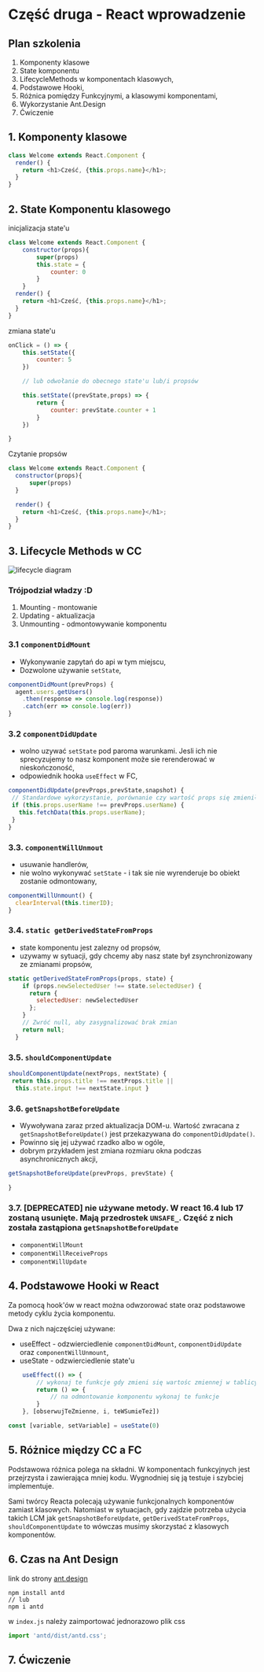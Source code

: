 # Część druga - React wprowadzenie

## Plan szkolenia
1. Komponenty klasowe
2. State komponentu
3. LifecycleMethods w komponentach klasowych,
4. Podstawowe Hooki,
5. Różnica pomiędzy 
Funkcyjnymi, a klasowymi komponentami,
6. Wykorzystanie Ant.Design
7. Ćwiczenie

## 1. Komponenty klasowe

```JavaScript
class Welcome extends React.Component {
  render() {
    return <h1>Cześć, {this.props.name}</h1>;
  }
}
```

## 2. State Komponentu klasowego
inicjalizacja state'u
```JavaScript
class Welcome extends React.Component {
    constructor(props){
        super(props)
        this.state = {
            counter: 0
        }
    }
  render() {
    return <h1>Cześć, {this.props.name}</h1>;
  }
}
```

zmiana state'u
```JavaScript
onClick = () => {
    this.setState({
        counter: 5
    })

    // lub odwołanie do obecnego state'u lub/i propsów

    this.setState((prevState,props) => {
        return {
            counter: prevState.counter + 1
        }
    })

}
```

Czytanie propsów
```JavaScript
class Welcome extends React.Component {
  constructor(props){
      super(props)
  }

  render() {
    return <h1>Cześć, {this.props.name}</h1>;
  }
}
```

## 3. Lifecycle Methods w CC

![lifecycle diagram](https://i0.wp.com/programmingwithmosh.com/wp-content/uploads/2018/10/Screen-Shot-2018-10-31-at-1.44.28-PM.png)

### Trójpodział władzy :D 

1. Mounting - montowanie
2. Updating - aktualizacja
3. Unmounting - odmontowywanie komponentu

### 3.1 `componentDidMount`
- Wykonywanie zapytań do api w tym miejscu,
- Dozwolone używanie `setState`,
```JavaScript
componentDidMount(prevProps) {
  agent.users.getUsers()
    .then(response => console.log(response))
    .catch(err => console.log(err))
}
```
### 3.2 `componentDidUpdate`
- wolno uzywać `setState` pod paroma warunkami. Jesli ich nie sprecyzujemy to nasz komponent może sie rerenderować w nieskończoność,
- odpowiednik hooka `useEffect` w FC,  

```JavaScript
componentDidUpdate(prevProps,prevState,snapshot) {
 // Standardowe wykorzystanie, porównanie czy wartość props się zmieniła
 if (this.props.userName !== prevProps.userName) {
   this.fetchData(this.props.userName);
 }
}
```

### 3.3. `componentWillUnmout`
- usuwanie handlerów,
- nie wolno wykonywać `setState` - i tak sie nie wyrenderuje bo obiekt zostanie odmontowany,
```JavaScript
componentWillUnmount() {
  clearInterval(this.timerID);
}
```

### 3.4. `static getDerivedStateFromProps`
- state komponentu jest zalezny od propsów,
- uzywamy w sytuacji, gdy chcemy aby nasz state był zsynchronizowany ze zmianami propsów,

```JavaScript
static getDerivedStateFromProps(props, state) {
    if (props.newSelectedUser !== state.selectedUser) {
      return {
        selectedUser: newSelectedUser
      };
    }
    // Zwróć null, aby zasygnalizować brak zmian
    return null;
  }
```

### 3.5. `shouldComponentUpdate`
```JavaScript
shouldComponentUpdate(nextProps, nextState) {
 return this.props.title !== nextProps.title || 
  this.state.input !== nextState.input }
```

### 3.6. `getSnapshotBeforeUpdate`
- Wywoływana zaraz przed aktualizacja DOM-u. Wartość zwracana z `getSnapshotBeforeUpdate()` jest przekazywana do `componentDidUpdate()`.
- Powinno się jej używać rzadko albo w ogóle,
- dobrym przykładem jest zmiana rozmiaru okna podczas asynchronicznych akcji,

```JavaScript
getSnapshotBeforeUpdate(prevProps, prevState) {

}
```

### 3.7. [DEPRECATED] nie używane metody. W react 16.4 lub 17 zostaną usunięte. Mają przedrostek `UNSAFE_`. Część z nich została zastąpiona `getSnapshotBeforeUpdate`

- `componentWillMount`
- `componentWillReceiveProps`
- `componentWillUpdate`

## 4. Podstawowe Hooki w React
Za pomocą hook'ów w react można odwzorować state oraz podstawowe metody cyklu życia komponentu.

Dwa z nich najczęściej używane:
- useEffect - odzwierciedlenie `componentDidMount`, `componentDidUpdate` oraz `componentWillUnmount`,
- useState - odzwierciedlenie state'u

```JavaScript
	useEffect(() => {
		// wykonaj te funkcje gdy zmieni się wartośc zmiennej w tablicy
		return () => {
			// na odmontowanie komponentu wykonaj te funkcje
		}
	}, [obserwujTeZmienne, i, teWSumieTeż])
```

```JavaScript
const [variable, setVariable] = useState(0)
```

## 5. Różnice między CC a FC

Podstawowa różnica polega na składni. W komponentach funkcyjnych jest przejrzysta i zawierająca mniej kodu. Wygnodniej się ją testuje i szybciej implementuje.

Sami twórcy Reacta polecają używanie funkcjonalnych komponentów zamiast klasowych. Natomiast w sytuacjach, gdy zajdzie potrzeba użycia takich LCM jak `getSnapshotBeforeUpdate`, `getDerivedStateFromProps`, `shouldComponentUpdate` to wówczas musimy skorzystać z klasowych komponentów.

## 6. Czas na Ant Design

link do strony [ant.design](https://ant.design)

```
npm install antd
// lub
npm i antd
```

w `index.js` należy zaimportować jednorazowo plik css

```JavaScript
import 'antd/dist/antd.css';
```

## 7. Ćwiczenie



